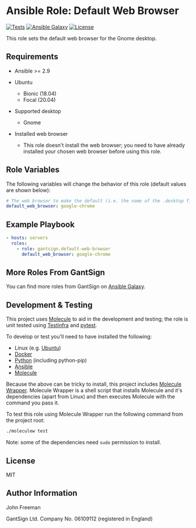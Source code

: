 Ansible Role: Default Web Browser
=================================

[![Tests](https://github.com/gantsign/ansible-role-default-web-browser/workflows/Tests/badge.svg)](https://github.com/gantsign/ansible-role-default-web-browser/actions?query=workflow%3ATests)
[![Ansible Galaxy](https://img.shields.io/badge/ansible--galaxy-gantsign.default--web--browser-blue.svg)](https://galaxy.ansible.com/gantsign/default-web-browser)
[![License](https://img.shields.io/badge/license-MIT-blue.svg)](https://raw.githubusercontent.com/gantsign/ansible-role-default-web-browser/master/LICENSE)

This role sets the default web browser for the Gnome desktop.

Requirements
------------

* Ansible >= 2.9

* Ubuntu

    * Bionic (18.04)
    * Focal (20.04)

* Supported desktop

    * Gnome

* Installed web browser

    * This role doesn't install the web browser; you need to have already
      installed your chosen web browser before using this role.

Role Variables
--------------

The following variables will change the behavior of this role (default values
are shown below):

```yaml
# The web browser to make the default (i.e. the name of the .desktop file without the extension)
default_web_browser: google-chrome
```

Example Playbook
----------------

```yaml
- hosts: servers
  roles:
    - role: gantsign.default-web-browser
      default_web_browser: google-chrome
```

More Roles From GantSign
------------------------

You can find more roles from GantSign on
[Ansible Galaxy](https://galaxy.ansible.com/gantsign).

Development & Testing
---------------------

This project uses [Molecule](http://molecule.readthedocs.io/) to aid in the
development and testing; the role is unit tested using
[Testinfra](http://testinfra.readthedocs.io/) and
[pytest](http://docs.pytest.org/).

To develop or test you'll need to have installed the following:

* Linux (e.g. [Ubuntu](http://www.ubuntu.com/))
* [Docker](https://www.docker.com/)
* [Python](https://www.python.org/) (including python-pip)
* [Ansible](https://www.ansible.com/)
* [Molecule](http://molecule.readthedocs.io/)

Because the above can be tricky to install, this project includes
[Molecule Wrapper](https://github.com/gantsign/molecule-wrapper). Molecule
Wrapper is a shell script that installs Molecule and it's dependencies (apart
from Linux) and then executes Molecule with the command you pass it.

To test this role using Molecule Wrapper run the following command from the
project root:

```bash
./moleculew test
```

Note: some of the dependencies need `sudo` permission to install.

License
-------

MIT

Author Information
------------------

John Freeman

GantSign Ltd.
Company No. 06109112 (registered in England)
